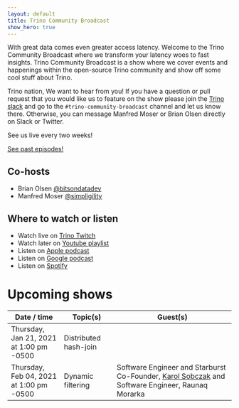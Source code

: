 ```yaml
---
layout: default
title: Trino Community Broadcast
show_hero: true
---
```


<div class="container container__broadcast">

  <div class="row spacer-60">
    <div class="col-md-12">

<div markdown="1" class="leftcol widecol">

With great data comes even greater access latency. Welcome to the Trino
Community Broadcast where we transform your latency woes to fast insights. Trino
Community Broadcast is a show where we cover events and happenings within the
open-source Trino community and show off some cool stuff about
Trino.

Trino nation, We want to hear from you! If you have a question or pull request
that you would like us to feature on the show please join the [Trino
slack]({{site.url}}/slack) and go to the `#trino-community-broadcast` channel
and let us know there. Otherwise, you can message Manfred Moser or Brian Olsen
directly on Slack or Twitter.

See us live every two weeks!


<a class="button" href="/broadcast/episodes.html">See past episodes!</a>

## Co-hosts

 - Brian Olsen [@bitsondatadev](https://twitter.com/bitsondatadev)
 - Manfred Moser [@simpligility](https://twitter.com/simpligility)

## Where to watch or listen

 - Watch live on <a href="https://www.twitch.tv/trinodb" target="_blank">Trino Twitch</a>
 - Watch later on <a href="https://www.youtube.com/playlist?list=PLFnr63che7war_NzC7CJQjFuUKLYC7nYh" target="_blank">Youtube playlist</a>
 - Listen on <a href="https://podcasts.apple.com/us/podcast/trino-community-broadcast/id1533484786" target="_blank">Apple podcast</a>
 - Listen on <a href="https://podcasts.google.com/feed/aHR0cHM6Ly9mZWVkcy5idXp6c3Byb3V0LmNvbS8xMzc0NTMyLnJzcw==" target="_blank">Google podcast</a>
 - Listen on <a href="https://open.spotify.com/show/53ZrVCCmZSsEmvlNfzpWSL" target="_blank">Spotify</a>

# Upcoming shows

| Date / time  | Topic(s)  | Guest(s)  |
|---|---|---|
| Thursday, Jan 21, 2021 <br> at 1:00 pm -0500 | Distributed hash-join  |   |
| Thursday, Feb 04, 2021 <br> at 1:00 pm -0500 |Dynamic filtering   | Software Engineer and Starburst Co-Founder, [Karol Sobczak](https://twitter.com/sopel39) and Software Engineer, Raunaq Morarka  |

</div>
</div>
</div>
</div>
